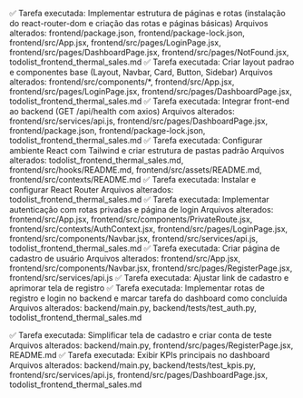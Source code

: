 ✅ Tarefa executada: Implementar estrutura de páginas e rotas (instalação do react-router-dom e criação das rotas e páginas básicas)
Arquivos alterados: frontend/package.json, frontend/package-lock.json, frontend/src/App.jsx, frontend/src/pages/LoginPage.jsx, frontend/src/pages/DashboardPage.jsx, frontend/src/pages/NotFound.jsx, todolist_frontend_thermal_sales.md
✅ Tarefa executada: Criar layout padrao e componentes base (Layout, Navbar, Card, Button, Sidebar)
Arquivos alterados: frontend/src/components/*, frontend/src/App.jsx, frontend/src/pages/LoginPage.jsx, frontend/src/pages/DashboardPage.jsx, todolist_frontend_thermal_sales.md
✅ Tarefa executada: Integrar front-end ao backend (GET /api/health com axios)
Arquivos alterados: frontend/src/services/api.js, frontend/src/pages/DashboardPage.jsx, frontend/package.json, frontend/package-lock.json, todolist_frontend_thermal_sales.md
✅ Tarefa executada: Configurar ambiente React com Tailwind e criar estrutura de pastas padrão
Arquivos alterados: todolist_frontend_thermal_sales.md, frontend/src/hooks/README.md, frontend/src/assets/README.md, frontend/src/contexts/README.md
✅ Tarefa executada: Instalar e configurar React Router
Arquivos alterados: todolist_frontend_thermal_sales.md
✅ Tarefa executada: Implementar autenticação com rotas privadas e página de login
Arquivos alterados: frontend/src/App.jsx, frontend/src/components/PrivateRoute.jsx, frontend/src/contexts/AuthContext.jsx, frontend/src/pages/LoginPage.jsx, frontend/src/components/Navbar.jsx, frontend/src/services/api.js, todolist_frontend_thermal_sales.md
✅ Tarefa executada: Criar página de cadastro de usuário
Arquivos alterados: frontend/src/App.jsx, frontend/src/components/Navbar.jsx, frontend/src/pages/RegisterPage.jsx, frontend/src/services/api.js
✅ Tarefa executada: Ajustar link de cadastro e aprimorar tela de registro
✅ Tarefa executada: Implementar rotas de registro e login no backend e marcar tarefa do dashboard como concluída
Arquivos alterados: backend/main.py, backend/tests/test_auth.py, todolist_frontend_thermal_sales.md

✅ Tarefa executada: Simplificar tela de cadastro e criar conta de teste
Arquivos alterados: backend/main.py, frontend/src/pages/RegisterPage.jsx, README.md
✅ Tarefa executada: Exibir KPIs principais no dashboard
Arquivos alterados: backend/main.py, backend/tests/test_kpis.py, frontend/src/services/api.js, frontend/src/pages/DashboardPage.jsx, todolist_frontend_thermal_sales.md
